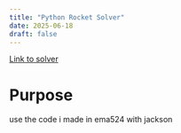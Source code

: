 ```yaml
---
title: "Python Rocket Solver"
date: 2025-06-18
draft: false
---
```


[Link to solver](https://py.engrkad.com/rocket)

# Purpose
use the code i made in ema524 with jackson